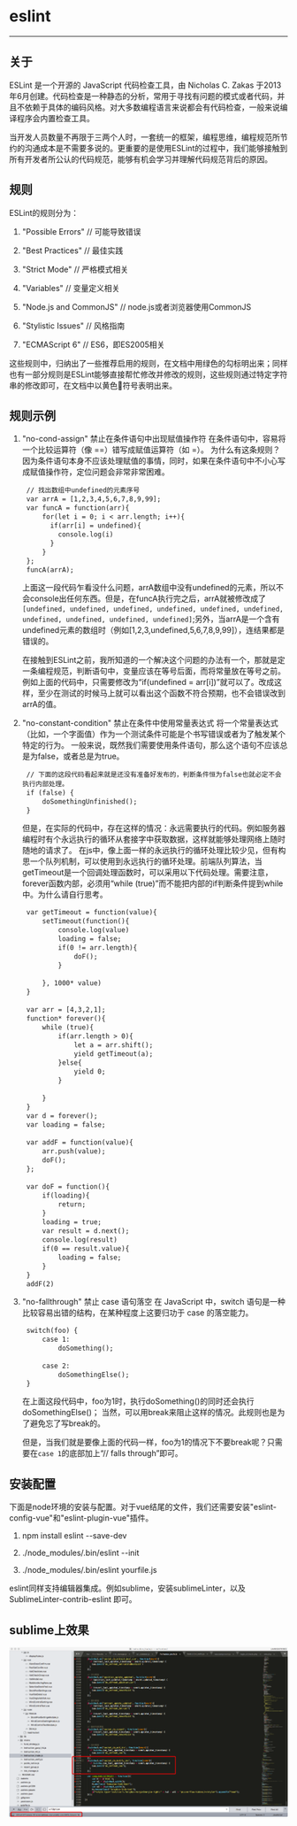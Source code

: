 # eslint

----

## 关于

ESLint 是一个开源的 JavaScript 代码检查工具，由 Nicholas C. Zakas 于2013年6月创建。代码检查是一种静态的分析，常用于寻找有问题的模式或者代码，并且不依赖于具体的编码风格。对大多数编程语言来说都会有代码检查，一般来说编译程序会内置检查工具。

当开发人员数量不再限于三两个人时，一套统一的框架，编程思维，编程规范所节约的沟通成本是不需要多说的。更重要的是使用ESLint的过程中，我们能够接触到所有开发者所公认的代码规范，能够有机会学习并理解代码规范背后的原因。

## 规则

ESLint的规则分为：

1. "Possible Errors" // 可能导致错误

2. "Best Practices" // 最佳实践

3. "Strict Mode" // 严格模式相关

4. "Variables" // 变量定义相关

5. "Node.js and CommonJS" // node.js或者浏览器使用CommonJS

6. "Stylistic Issues" // 风格指南

7. "ECMAScript 6" // ES6，即ES2005相关

这些规则中，归纳出了一些推荐启用的规则，在文档中用绿色的勾标明出来；同样也有一部分规则是ESLint能够直接帮忙修改并修改的规则，这些规则通过特定字符串的修改即可，在文档中以黄色🔧符号表明出来。

## 规则示例

1. "no-cond-assign" 禁止在条件语句中出现赋值操作符
    在条件语句中，容易将一个比较运算符（像 ==）错写成赋值运算符（如 =）。
    为什么有这条规则？因为条件语句本身不应该处理赋值的事情，同时，如果在条件语句中不小心写成赋值操作符，定位问题会非常非常困难。

    
        // 找出数组中undefined的元素序号
        var arrA = [1,2,3,4,5,6,7,8,9,99];
        var funcA = function(arr){
            for(let i = 0; i < arr.length; i++){
              if(arr[i] = undefined){
                console.log(i)
              }
            }    
        };
        funcA(arrA);
    

    上面这一段代码乍看没什么问题，arrA数组中没有undefined的元素，所以不会console出任何东西。但是，在funcA执行完之后，arrA就被修改成了`[undefined, undefined, undefined, undefined, undefined, undefined, undefined, undefined, undefined, undefined]`;另外，当arrA是一个含有undefined元素的数组时（例如[1,2,3,undefined,5,6,7,8,9,99]），连结果都是错误的。

    在接触到ESLint之前，我所知道的一个解决这个问题的办法有一个，那就是定一条编程规范，判断语句中，变量应该在等号后面，而将常量放在等号之前。例如上面的代码中，只需要修改为“if(undefined = arr[i])”就可以了。改成这样，至少在测试的时候马上就可以看出这个函数不符合预期，也不会错误改到arrA的值。


2. "no-constant-condition" 禁止在条件中使用常量表达式
    将一个常量表达式（比如，一个字面值）作为一个测试条件可能是个书写错误或者为了触发某个特定的行为。
    一般来说，既然我们需要使用条件语句，那么这个语句不应该总是为false，或者总是为true。

    
        // 下面的这段代码看起来就是还没有准备好发布的，判断条件恒为false也就必定不会执行内部处理。
        if (false) {
            doSomethingUnfinished();
        }
    

    但是，在实际的代码中，存在这样的情况：永远需要执行的代码。例如服务器编程时有个永远执行的循环从套接字中获取数据，这样就能够处理网络上随时随地的请求了。
    在js中，像上面一样的永远执行的循环处理比较少见，但有构思一个队列机制，可以使用到永远执行的循环处理。前端队列算法，当getTimeout是一个回调处理函数时，可以采用以下代码处理。需要注意，forever函数内部，必须用“while (true)”而不能把内部的if判断条件提到while中。为什么请自行思考。

    
        var getTimeout = function(value){
            setTimeout(function(){
                console.log(value)
                loading = false;
                if(0 != arr.length){
                    doF();
                }
         
            }, 1000* value)
        }

        var arr = [4,3,2,1];
        function* forever(){
            while (true){
                if(arr.length > 0){
                    let a = arr.shift();
                    yield getTimeout(a);
                }else{
                    yield 0;
                }
         
            }
        }
        var d = forever();
        var loading = false;

        var addF = function(value){
            arr.push(value);
            doF();
        };

        var doF = function(){
            if(loading){
                return;
            }
            loading = true;
            var result = d.next();
            console.log(result)
            if(0 == result.value){
                loading = false;
            }
        }
        addF(2)
    

3. "no-fallthrough" 禁止 case 语句落空
    在 JavaScript 中，switch 语句是一种比较容易出错的结构，在某种程度上这要归功于 case 的落空能力。

    
        switch(foo) {
            case 1:
                doSomething();

            case 2:
                doSomethingElse();
        }
    

    在上面这段代码中，foo为1时，执行doSomething()的同时还会执行doSomethingElse()；
    当然，可以用break来阻止这样的情况。此规则也是为了避免忘了写break的。

    但是，当我们就是要像上面的代码一样，foo为1的情况下不要break呢？只需要在`case 1`的底部加上“// falls through”即可。

## 安装配置

下面是node环境的安装与配置。对于vue结尾的文件，我们还需要安装"eslint-config-vue"和"eslint-plugin-vue"插件。

1. npm install eslint --save-dev

2. ./node_modules/.bin/eslint --init

3. ./node_modules/.bin/eslint yourfile.js

eslint同样支持编辑器集成。例如sublime，安装sublimeLinter，以及SublimeLinter-contrib-eslint 即可。

## sublime上效果

![sublime上效果](../assets/img/eslint.error.png)






